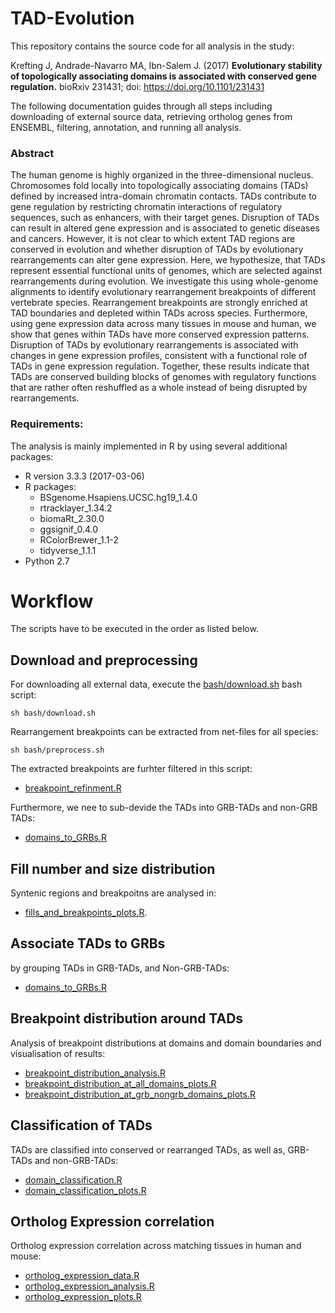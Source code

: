 # TAD-Evolution

This repository contains the source code for all analysis in the study:

Krefting J, Andrade-Navarro MA, Ibn-Salem J. (2017) **Evolutionary stability of topologically associating domains is associated with conserved gene regulation.** 
bioRxiv 231431; doi: https://doi.org/10.1101/231431 

The following documentation guides through all steps including downloading of external source data, retrieving ortholog genes from ENSEMBL, filtering, annotation, and running all analysis.

### Abstract 
The human genome is highly organized in the three-dimensional nucleus. Chromosomes fold locally into topologically associating domains (TADs) defined by increased intra-domain chromatin contacts. TADs contribute to gene regulation by restricting chromatin interactions of regulatory sequences, such as enhancers, with their target genes. Disruption of TADs can result in altered gene expression and is associated to genetic diseases and cancers. However, it is not clear to which extent TAD regions are conserved in evolution and whether disruption of TADs by evolutionary rearrangements can alter gene expression.
Here, we hypothesize, that TADs represent essential functional units of genomes, which are selected against rearrangements during evolution. We investigate this using whole-genome alignments to identify evolutionary rearrangement breakpoints of different vertebrate species. Rearrangement breakpoints are strongly enriched at TAD boundaries and depleted within TADs across species. Furthermore, using gene expression data across many tissues in mouse and human, we show that genes within TADs have more conserved expression patterns. Disruption of TADs by evolutionary rearrangements is associated with changes in gene expression profiles, consistent with a functional role of TADs in gene expression regulation.
Together, these results indicate that TADs are conserved building blocks of genomes with regulatory functions that are rather often reshuffled as a whole instead of being disrupted by rearrangements. 

### Requirements:

The analysis is mainly implemented in R by using several additional packages:

 - R version 3.3.3 (2017-03-06)
 - R packages:
	- BSgenome.Hsapiens.UCSC.hg19_1.4.0 
	- rtracklayer_1.34.2
	- biomaRt_2.30.0
	- ggsignif_0.4.0
	- RColorBrewer_1.1-2
	- tidyverse_1.1.1 
 - Python 2.7 

# Workflow
The scripts have to be executed in the order as listed below.

## Download and preprocessing
For downloading all external data, execute the [bash/download.sh](bash/download.sh) bash script:
```{bash}
sh bash/download.sh
```
Rearrangement breakpoints can be extracted from net-files for all species:

```{bash}
sh bash/preprocess.sh
```
The extracted breakpoints are furhter filtered in this script:

 - [breakpoint_refinment.R](R/breakpoint_refinment.R)
 
 Furthermore, we nee to sub-devide the TADs into GRB-TADs and non-GRB TADs:
 
 - [domains_to_GRBs.R](R/domains_to_GRBs.R)

## Fill number and size distribution
Syntenic regions and breakpoitns are analysed in:

 - [fills_and_breakpoints_plots.R](R/fills_and_breakpoints_plots.R).

## Associate TADs to GRBs
by grouping TADs in GRB-TADs, and Non-GRB-TADs:

 - [domains_to_GRBs.R](R/domains_to_GRBs.R)

## Breakpoint distribution around TADs
Analysis of breakpoint distributions at domains and domain boundaries and visualisation of results:

 - [breakpoint_distribution_analysis.R](R/breakpoint_distribution_analysis.R)
 - [breakpoint_distribution_at_all_domains_plots.R](R/breakpoint_distribution_at_all_domains_plots.R)
 - [breakpoint_distribution_at_grb_nongrb_domains_plots.R](R/breakpoint_distribution_at_grb_nongrb_domains_plots.R)


## Classification of TADs
TADs are classified into conserved or rearranged TADs, as well as, GRB-TADs and non-GRB-TADs:

 - [domain_classification.R](R/domain_classification.R)
 - [domain_classification_plots.R](R/domain_classification_plots.R)
 
## Ortholog Expression correlation
Ortholog expression correlation across matching tissues in human and mouse:

 - [ortholog_expression_data.R](R/ortholog_expression_data.R)
 - [ortholog_expression_analysis.R](R/ortholog_expression_analysis.R)
 - [ortholog_expression_plots.R](R/ortholog_expression_plots.R)


